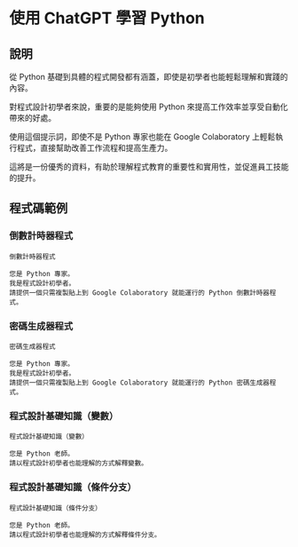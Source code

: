 # 使用 ChatGPT 學習 Python

## 說明
從 Python 基礎到具體的程式開發都有涵蓋，即使是初學者也能輕鬆理解和實踐的內容。

對程式設計初學者來說，重要的是能夠使用 Python 來提高工作效率並享受自動化帶來的好處。

使用這個提示詞，即使不是 Python 專家也能在 Google Colaboratory 上輕鬆執行程式，直接幫助改善工作流程和提高生產力。

這將是一份優秀的資料，有助於理解程式教育的重要性和實用性，並促進員工技能的提升。

## 程式碼範例

### 倒數計時器程式
```
倒數計時器程式

您是 Python 專家。
我是程式設計初學者。
請提供一個只需複製貼上到 Google Colaboratory 就能運行的 Python 倒數計時器程式。
```

### 密碼生成器程式
```
密碼生成器程式

您是 Python 專家。
我是程式設計初學者。
請提供一個只需複製貼上到 Google Colaboratory 就能運行的 Python 密碼生成器程式。
```

### 程式設計基礎知識（變數）
```
程式設計基礎知識（變數）

您是 Python 老師。
請以程式設計初學者也能理解的方式解釋變數。
```

### 程式設計基礎知識（條件分支）
```
程式設計基礎知識（條件分支）

您是 Python 老師。
請以程式設計初學者也能理解的方式解釋條件分支。
```